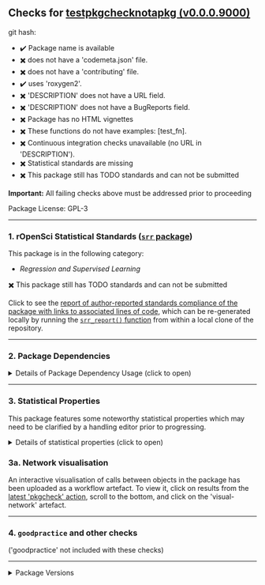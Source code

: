 ## Checks for [testpkgchecknotapkg (v0.0.0.9000)]()

git hash: [](/tree/)

- :heavy_check_mark: Package name is available
- :heavy_multiplication_x: does not have a 'codemeta.json' file.
- :heavy_multiplication_x: does not have a 'contributing' file.
- :heavy_check_mark: uses 'roxygen2'.
- :heavy_multiplication_x: 'DESCRIPTION' does not have a URL field.
- :heavy_multiplication_x: 'DESCRIPTION' does not have a BugReports field.
- :heavy_multiplication_x: Package has no HTML vignettes
- :heavy_multiplication_x: These functions do not have examples: [test_fn].
- :heavy_multiplication_x: Continuous integration checks unavailable (no URL in 'DESCRIPTION').
- :heavy_multiplication_x: Statistical standards are missing
- :heavy_multiplication_x: This package still has TODO standards and can not be submitted

**Important:** All failing checks above must be addressed prior to proceeding

Package License: GPL-3

---

### 1. rOpenSci Statistical Standards ([`srr` package](https://github.com/ropensci-review-tools/srr))

This package is in the following category:

- *Regression and Supervised Learning*

:heavy_multiplication_x: This package still has TODO standards and can not be submitted

Click to see the [report of author-reported standards compliance of the package with links to associated lines of code](report.html), which can be re-generated locally by running the [`srr_report()` function](https://docs.ropensci.org/srr/reference/srr_report.html) from within a local clone of the repository.

---


### 2. Package Dependencies

<details>
<summary>Details of Package Dependency Usage (click to open)</summary>
<p>

The table below tallies all function calls to all packages ('ncalls'), both internal (r-base + recommended, along with the package itself), and external (imported and suggested packages). 'NA' values indicate packages to which no identified calls to R functions could be found. Note that these results are generated by an automated code-tagging system which may not be entirely accurate.

|type       |package  | ncalls|
|:----------|:--------|------:|
|imports    |Rcpp     |     NA|
|suggests   |testthat |     NA|
|linking_to |Rcpp     |     NA|

Click below for tallies of functions used in each package. Locations of each call within this package may be generated locally by running 's <- pkgstats::pkgstats(<path/to/repo>)', and examining the 'external_calls' table.


</p></details>

---


### 3. Statistical Properties

This package features some noteworthy statistical properties which may need to be clarified by a handling editor prior to progressing.

<details>
<summary>Details of statistical properties (click to open)</summary>
<p>

The package has:

- code in C++ (72% in 2 files) and R (28% in 4 files)
- 1 authors
- no  vignette
- no internal data file
- 1 imported package
- 1 exported function (median 3 lines of code)
- 2 non-exported functions in R (median 3 lines of code)
- 2 R functions (median 5 lines of code)

---

Statistical properties of package structure as distributional percentiles in relation to all current CRAN packages
The following terminology is used:

- `loc` = "Lines of Code"
- `fn` = "function"
- `exp`/`not_exp` = exported / not exported

All parameters are explained as tooltips in the locally-rendered HTML version of this report generated by [the `checks_to_markdown()` function](https://docs.ropensci.org/pkgcheck/reference/checks_to_markdown.html)


The final measure (`fn_call_network_size`) is the total number of calls between functions (in R), or more abstract relationships between code objects in other languages. Values are flagged as "noteworthy" when they lie in the upper or lower 5th percentile.

|measure                 | value| percentile|noteworthy |
|:-----------------------|-----:|----------:|:----------|
|files_R                 |     4|       28.3|           |
|files_src               |     2|       79.1|           |
|files_vignettes         |     0|        0.0|TRUE       |
|files_tests             |     2|       68.6|           |
|loc_R                   |    10|        0.8|TRUE       |
|loc_src                 |    26|        4.0|TRUE       |
|loc_tests               |     6|        4.7|TRUE       |
|num_vignettes           |     0|        0.0|TRUE       |
|n_fns_r                 |     3|        2.5|TRUE       |
|n_fns_r_exported        |     1|        0.0|TRUE       |
|n_fns_r_not_exported    |     2|        2.7|TRUE       |
|n_fns_src               |     2|        4.3|TRUE       |
|n_fns_per_file_r        |     1|        0.2|TRUE       |
|n_fns_per_file_src      |     1|        0.1|TRUE       |
|num_params_per_fn       |     0|        0.0|TRUE       |
|loc_per_fn_r            |     3|        1.1|TRUE       |
|loc_per_fn_r_exp        |     3|        1.5|TRUE       |
|loc_per_fn_r_not_exp    |     3|        1.5|TRUE       |
|loc_per_fn_src          |     5|        5.0|TRUE       |
|rel_whitespace_R        |    40|        4.3|TRUE       |
|rel_whitespace_src      |    27|        5.8|           |
|rel_whitespace_tests    |    17|        2.4|TRUE       |
|doclines_per_fn_exp     |     6|        0.8|TRUE       |
|doclines_per_fn_not_exp |     0|        0.0|TRUE       |
|fn_call_network_size    |     1|       11.4|           |

---

</p></details>


### 3a. Network visualisation

An interactive visualisation of calls between objects in the package has been uploaded as a workflow artefact. To view it, click on results from the [latest 'pkgcheck' action](network.html), scroll to the bottom, and click on the 'visual-network' artefact.

---

### 4. `goodpractice` and other checks

('goodpractice' not included with these checks)

---

<details>
<summary>Package Versions</summary>
<p>

|package  |version |
|:--------|:------|
|pkgstats |42    |
|pkgcheck |42    |
|srr      |42    |

</p>
</details>
